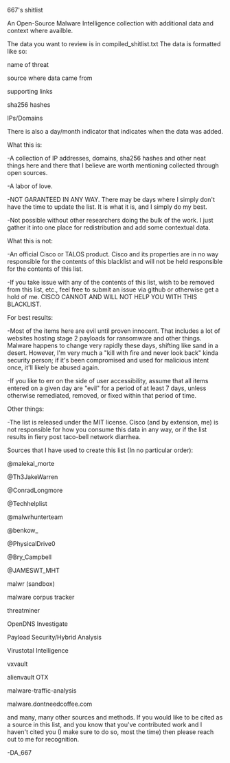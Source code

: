 667's shitlist

An Open-Source Malware Intelligence collection with additional data and context where availble.

The data you want to review is in compiled_shitlist.txt
The data is formatted like so:

name of threat

source where data came from

supporting links

sha256 hashes

IPs/Domains

There is also a day/month indicator that indicates when the data was added.

What this is:

-A collection of IP addresses, domains, sha256 hashes and other neat things here and there that I believe are worth mentioning collected through open sources.

-A labor of love.

-NOT GARANTEED IN ANY WAY. There may be days where I simply don't have the time to update the list. It is what it is, and I simply do my best.

-Not possible without other researchers doing the bulk of the work. I just gather it into one place for redistribution and add some contextual data.

What this is not:

-An official Cisco or TALOS product. Cisco and its properties are in no way responsible for the contents of this blacklist and will not be held responsible for the contents of this list.

-If you take issue with any of the contents of this list, wish to be removed from this list, etc., feel free to submit an issue via github or otherwise get a hold of me. CISCO CANNOT AND WILL NOT HELP YOU WITH THIS BLACKLIST.

For best results:

-Most of the items here are evil until proven innocent. That includes a lot of websites hosting stage 2 payloads for ransomware and other things. Malware happens to change very rapidly these days, shifting like sand in a desert. However, I'm very much a "kill with fire and never look back" kinda security person; if it's been compromised and used for malicious intent once, it'll likely be abused again. 

-If you like to err on the side of user accessibility, assume that all items entered on a given day are "evil" for a period of at least 7 days, unless otherwise remediated, removed, or fixed within that period of time.

Other things:

-The list is released under the MIT license. Cisco (and by extension, me) is not responsible for how you consume this data in any way, or if the list results in fiery post taco-bell network diarrhea.

Sources that I have used to create this list (In no particular order):

@malekal_morte

@Th3JakeWarren

@ConradLongmore

@Techhelplist

@malwrhunterteam

@benkow_

@PhysicalDrive0

@Bry_Campbell

@JAMESWT_MHT

malwr (sandbox)

malware corpus tracker

threatminer

OpenDNS Investigate

Payload Security/Hybrid Analysis

Virustotal Intelligence

vxvault

alienvault OTX

malware-traffic-analysis

malware.dontneedcoffee.com

and many, many other sources and methods.
If you would like to be cited as a source in this list, and you know that you've contributed work and I haven't cited you (I make sure to do so, most the time) then please reach out to me for recognition.

-DA_667